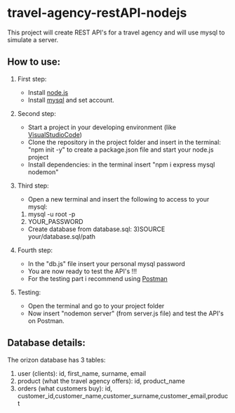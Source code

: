 # travel-agency-restAPI-nodejs
This project will create REST API's for a travel agency and will use mysql to simulate a server.


## How to use:
1. First step:
   - Install [node.js](https://nodejs.org/en/download)
   - Install [mysql](https://dev.mysql.com/downloads/) and set account.

2. Second step:
   -  Start a project in your developing environment (like [VisualStudioCode](https://code.visualstudio.com/download))
   - Clone the repository in the project folder and insert in the terminal: "npm init -y" to create a package.json file and start your node.js project
   - Install dependencies: in the terminal insert "npm i express mysql nodemon"

3. Third step:
   - Open a new terminal and insert the following to access to your mysql:
    1) mysql -u root -p
    2) YOUR_PASSWORD
   - Create database from database.sql:
    3)SOURCE your/database.sql/path

4. Fourth step:
   - In  the "db.js" file insert your personal mysql password
   - You are now ready to test the API's !!!
   - For the testing part i recommend using [Postman](https://www.postman.com/downloads/)

5. Testing:
   - Open the terminal and go to your project folder
   - Now insert "nodemon server" (from server.js file) and test the API's on Postman.
  

## Database details:

The orizon database has 3 tables:
1. user (clients): id, first_name, surname, email
2. product (what the travel agency offers): id, product_name
3. orders (what customers buy): id, customer_id,customer_name,customer_surname,customer_email,product



